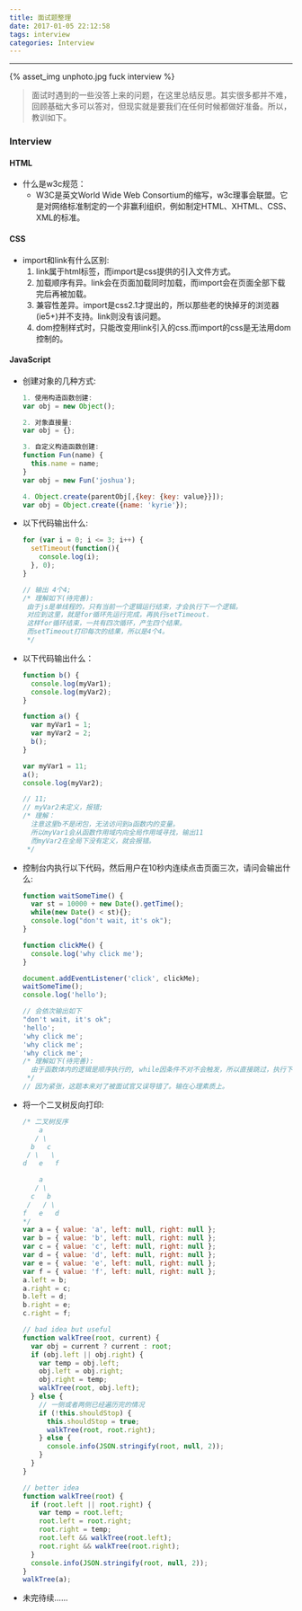 ```yaml
---
title: 面试题整理
date: 2017-01-05 22:12:58
tags: interview
categories: Interview
---
```


<hr>

{% asset_img unphoto.jpg fuck interview %}

<blockquote>
面试时遇到的一些没答上来的问题，在这里总结反思。其实很多都并不难，回顾基础大多可以答对，但现实就是要我们在任何时候都做好准备。所以，教训如下。

</blockquote>

<!--more-->

### Interview

#### HTML

* 什么是w3c规范：
  * W3C是英文World Wide Web Consortium的缩写，w3c理事会联盟。它是对网络标准制定的一个非赢利组织，例如制定HTML、XHTML、CSS、XML的标准。

#### CSS

* import和link有什么区别:
  1. link属于html标签，而import是css提供的引入文件方式。
  2. 加载顺序有异。link会在页面加载同时加载，而import会在页面全部下载完后再被加载。
  3. 兼容性差异。import是css2.1才提出的，所以那些老的快掉牙的浏览器(ie5+)并不支持。link则没有该问题。
  4. dom控制样式时，只能改变用link引入的css.而import的css是无法用dom控制的。

#### JavaScript

* 创建对象的几种方式:

  ```javascript
  1. 使用构造函数创建:
  var obj = new Object();

  2. 对象直接量:
  var obj = {};

  3. 自定义构造函数创建:
  function Fun(name) {
    this.name = name;
  }
  var obj = new Fun('joshua');

  4. Object.create(parentObj[,{key: {key: value}}]);
  var obj = Object.create({name: 'kyrie'});
  ```

* 以下代码输出什么:

  ```javascript
  for (var i = 0; i <= 3; i++) {
    setTimeout(function(){
      console.log(i);
    }, 0);
  }

  // 输出 4个4;
  /* 理解如下(待完善):
   由于js是单线程的，只有当前一个逻辑运行结束，才会执行下一个逻辑。
   对应到这里，就是for循环先运行完成，再执行setTimeout.
   这样for循环结束，一共有四次循环，产生四个结果。
   而setTimeout打印每次的结果，所以是4个4。
   */

  ```

* 以下代码输出什么：

  ```javascript
  function b() {
    console.log(myVar1);
    console.log(myVar2);
  }

  function a() {
    var myVar1 = 1;
    var myVar2 = 2;
    b();
  }

  var myVar1 = 11;
  a();
  console.log(myVar2);

  // 11;
  // myVar2未定义，报错;
  /* 理解：
    注意这里b不是闭包，无法访问到a函数内的变量。
    所以myVar1会从函数作用域内向全局作用域寻找，输出11
    而myVar2在全局下没有定义，就会报错。
   */

  ```

* 控制台内执行以下代码，然后用户在10秒内连续点击页面三次，请问会输出什么:

  ```javascript
  function waitSomeTime() {
    var st = 10000 + new Date().getTime();
    while(new Date() < st){};
    console.log("don't wait, it's ok");
  }

  function clickMe() {
    console.log('why click me');
  }

  document.addEventListener('click', clickMe);
  waitSomeTime();
  console.log('hello');

  // 会依次输出如下
  "don't wait, it's ok";
  'hello';
  'why click me';
  'why click me';
  'why click me';
  /* 理解如下(待完善):
    由于函数体内的逻辑是顺序执行的, while因条件不对不会触发，所以直接跳过，执行下一句。
   */
  // 因为紧张，这题本来对了被面试官又误导错了。输在心理素质上。

  ```

* 将一个二叉树反向打印:

  ```javascript
  /* 二叉树反序
      a
     / \
    b   c
   / \   \
  d   e   f

      a
     / \
    c   b
   /   / \
  f   e   d
  */
  var a = { value: 'a', left: null, right: null };
  var b = { value: 'b', left: null, right: null };
  var c = { value: 'c', left: null, right: null };
  var d = { value: 'd', left: null, right: null };
  var e = { value: 'e', left: null, right: null };
  var f = { value: 'f', left: null, right: null };
  a.left = b;
  a.right = c;
  b.left = d;
  b.right = e;
  c.right = f;

  // bad idea but useful
  function walkTree(root, current) {
    var obj = current ? current : root;
    if (obj.left || obj.right) {
      var temp = obj.left;
      obj.left = obj.right;
      obj.right = temp;
      walkTree(root, obj.left);
    } else {
      // 一侧或者两侧已经遍历完的情况
      if (!this.shouldStop) {
        this.shouldStop = true;
        walkTree(root, root.right);
      } else {
        console.info(JSON.stringify(root, null, 2));
      }
    }
  }

  // better idea
  function walkTree(root) {
    if (root.left || root.right) {
      var temp = root.left;
      root.left = root.right;
      root.right = temp;
      root.left && walkTree(root.left);
      root.right && walkTree(root.right);
    }
    console.info(JSON.stringify(root, null, 2));
  }
  walkTree(a);

  ```

* 未完待续……